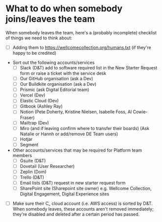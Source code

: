 # What to do when somebody joins/leaves the team

When somebody leaves the team, here's a (probably incomplete) checklist of things we need to think about:

- [ ] Adding them to <https://wellcomecollection.org/humans.txt> (if they're happy to be credited)
- Sort out the following accounts/services
  - [ ] Slack (D&T) add to software required list in the New Starter Request form or raise a ticket with the service desk
  - [ ] Our GitHub organisation (ask a Dev)
  - [ ] Our Buildkite organisation (ask a Dev)
  - [ ] Prismic (ask Digital Editorial team)
  - [ ] Vercel (Dev)
  - [ ] Elastic Cloud (Dev)
  - [ ] Gitbook (Ashley Ray)
  - [ ] Notion (Pete Doherty, Kristine Nielsen, Isabelle Foss, Al Cowie-Fraser)
  - [ ] Mailtrap (Dev)
  - [ ] Miro (and if leaving confirm where to transfer their boards) (Ask Natalie or Hannh or add/remove DE Team users)
  - [ ] Hotjar
  - [ ] Segment

- Other accounts/services that may be required for Platform team members
  - [ ] Gsuite (D&T)
  - [ ] Dovetail (User Researcher)
  - [ ] Zeplin (Dom)
  - [ ] Trello (D&T)
  - [ ] Email lists (D&T) request in new starter request form
  - [ ] SharePoint site (Sharepoint site owner) e.g. Wellcome Collection, Digital Engagement, Digital Experience sites
- [ ] Make sure their C_ cloud account (i.e. AWS access) is sorted by D&T. When somebody leaves, these accounts aren't removed immediately; they're disabled and deleted after a certain period has passed.
